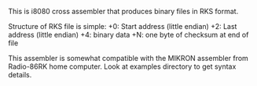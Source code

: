 This is i8080 cross assembler that produces binary files in RKS format.

Structure of RKS file is simple:
+0: Start address (little endian)
+2: Last address  (little endian)
+4: binary data
+N: one byte of checksum at end of file

This assembler is somewhat compatible with the MIKRON assembler from Radio-86RK home computer.
Look at examples directory to get syntax details.
